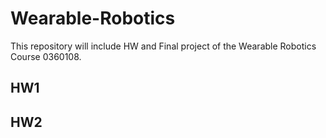# Wearable-Robotics
This repository will include HW and Final project of the Wearable Robotics Course 0360108.

## HW1

## HW2


